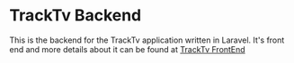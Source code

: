 # TrackTv Backend

This is the backend for the TrackTv application written in Laravel. It's front end and more details about it can be found at <a href="https://github.com/olamileke/track-tv-fe">TrackTv FrontEnd</a>
